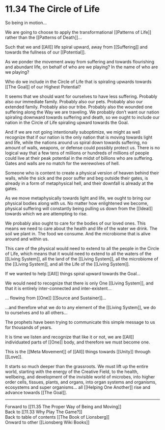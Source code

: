# 11.34 The Circle of Life

So being in motion…

We are going to choose to apply the transformational [[Patterns of Life]] rather than the [[Patterns of Death]]…

Such that we and [[All]] life spiral upward, away from [[Suffering]] and towards the fullness of our [[Potential]].

As we ponder the movement away from suffering and towards flourishing and abundant life, on behalf of who are we playing? In the name of who are we playing? 

Who do we include in the Circle of Life that is spiraling upwards towards [[The Goal]] of our Highest Potential?

It seems that we should want for ourselves to have less suffering. Probably also our immediate family. Probably also our pets. Probably also our extended family. Probably also our tribe. Probably also the wounded one suffering along the Way we are traveling. We probably don’t want our nation spiraling downward towards suffering and death, so we ought to include our nation in the Circle of Life spiraling upward towards the Goal.

And if we are not going intentionally suboptimize, we might as well recognize that if our nation is the only nation that is moving towards light and life, while the nations around us spiral down towards suffering, no amount of walls, weapons, or defense could possibly protect us. There is no logical way that a few tens of millions or hundreds of millions of people could live at their peak potential in the midst of billions who are suffering. Gates and walls are no match for the werewolves of hell.

Someone who is content to create a physical version of heaven behind their walls, while the sick and the poor suffer and beg outside their gates, is already in a form of metaphysical hell, and their downfall is already at the gates.

As we move metaphysically towards light and life, we ought to bring our physical bodies along with us. No matter how enlightened we become, physical suffering will constantly being pulling us down from the [[Ideal]] towards which we are attempting to rise.

We probably also ought to care for the bodies of our loved ones. This means we need to care about the health and life of the water we drink. The soil we plant in. The food we consume. And the microbiome that is alive around and within us.

This care of the physical would need to extend to all the people in the Circle of Life, which means that it would need to extend to all the waters of the [[Living System]], all the land of the [[Living System]], all the microbiome of the [[Living System]], and all the Life of the [[Living System]].

If we wanted to help [[All]] things spiral upward towards the Goal…

We would need to recognize that there is only One [[Living System]], and that it is entirely inter-connected and inter-existent…

... flowing from [[One]] [[Source and Sustainer]]...

...and therefore what we do to any element of the [[Living System]], we do to ourselves and to all others…

The prophets have been trying to communicate this simple message to us for thousands of years.

It is time we listen and recognize that like it or not, we are [[All]] individuated parts of [[One]] body, and therefore we must become one.

This is the [[Meta Movement]] of [[All]] things towards [[Unity]] through [[Love]]. 

It starts so much deeper than the grassroots. We must lift up the entire world, starting with the energy of the Creative Field, to the health, wellbeing, and development of the invisible world of microbes, into higher order cells, tissues, plants, and organs, into organ systems and organisms, ecosystems and super organisms… all [[Helping One Another]] rise and advance towards [[The Goal]].

___

Forward to [[11.35 The Proper Way of Being and Moving]]  
Back to [[11.33 Why Play The Game?]]  
Back to table of contents [[The Book of Lionsberg]]  
Onward to other [[Lionsberg Wiki Books]]  